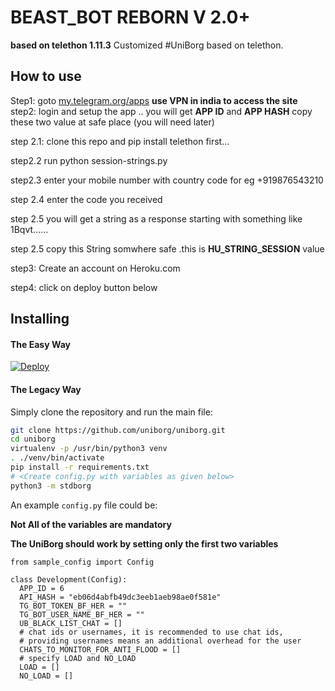 # BEAST_BOT REBORN V 2.0+
**based on telethon 1.11.3**
Customized #UniBorg based on telethon.

## How to use
Step1: goto [my.telegram.org/apps](https://telegram.org/apps) **use VPN in india to access the site**
step2: login and setup the app ..
you will get **APP ID**  and **APP HASH** copy these two value at safe place (you will need later)

step 2.1: clone this repo and pip install telethon first...

step2.2 run python session-strings.py

step2.3 enter your mobile number with country code for eg +919876543210

step 2.4 enter the code you received 

step 2.5 you will get a string as a response starting with something like 1Bqvt......

step 2.5 copy this String somwhere safe .this is **HU_STRING_SESSION** value

step3: Create an account on Heroku.com

step4: click on deploy button below



## Installing

#### The Easy Way

[![Deploy](https://www.herokucdn.com/deploy/button.svg)](https://heroku.com/deploy)

#### The Legacy Way
Simply clone the repository and run the main file:
```sh
git clone https://github.com/uniborg/uniborg.git
cd uniborg
virtualenv -p /usr/bin/python3 venv
. ./venv/bin/activate
pip install -r requirements.txt
# <Create config.py with variables as given below>
python3 -m stdborg
```

An example `config.py` file could be:

**Not All of the variables are mandatory**

__The UniBorg should work by setting only the first two variables__

```python3
from sample_config import Config

class Development(Config):
  APP_ID = 6
  API_HASH = "eb06d4abfb49dc3eeb1aeb98ae0f581e"
  TG_BOT_TOKEN_BF_HER = ""
  TG_BOT_USER_NAME_BF_HER = ""
  UB_BLACK_LIST_CHAT = []
  # chat ids or usernames, it is recommended to use chat ids,
  # providing usernames means an additional overhead for the user
  CHATS_TO_MONITOR_FOR_ANTI_FLOOD = []
  # specify LOAD and NO_LOAD
  LOAD = []
  NO_LOAD = []
```
